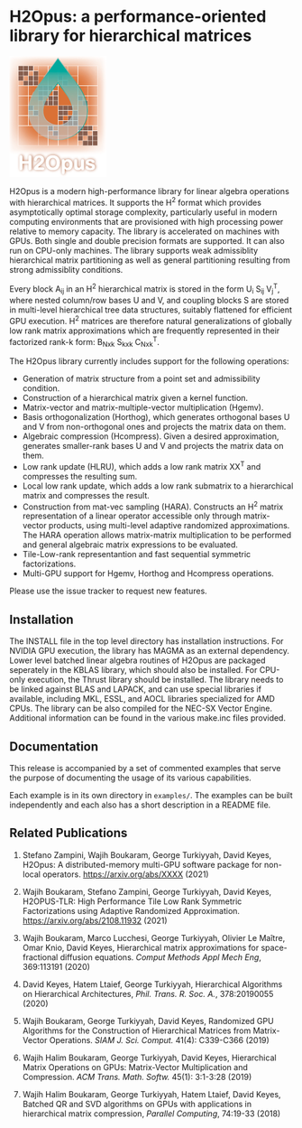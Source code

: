 # H2Opus: a performance-oriented library for hierarchical matrices

<!-- <p align=center> -->
![h2opus logo](doc/logo.png "H2Opus")
<!-- </p> -->

H2Opus is a modern high-performance library for linear algebra operations with hierarchical matrices. It supports the H<sup>2</sup> format which provides asymptotically optimal storage complexity, particularly useful in modern computing environments that are provisioned with high processing power relative to memory capacity. The library is accelerated on machines with GPUs. Both single and double precision formats are supported. It can also run on CPU-only machines. The library supports weak admissiblity hierarchical matrix partitioning as well as general partitioning resulting from strong admissiblity conditions.

Every block A<sub>ij</sub> in an H<sup>2</sup> hierarchical matrix is stored in the form U<sub>i</sub> S<sub>ij</sub> V<sub>j</sub><sup>T</sup>, where nested column/row bases U and V, and coupling blocks S are stored in multi-level hierarchical tree data structures, suitably flattened for efficient GPU execution. H<sup>2</sup> matrices are therefore natural generalizations of globally low rank matrix approximations which are frequently represented in their factorized rank-k form: B<sub>Nxk</sub> S<sub>kxk</sub> C<sub>Nxk</sub></sub><sup>T</sup>.

The H2Opus library currently includes support for the following operations:

* Generation of matrix structure from a point set and admissibility condition.
* Construction of a hierarchical matrix given a kernel function.
* Matrix-vector and matrix-multiple-vector multiplication (Hgemv).
* Basis orthogonalization (Horthog), which generates orthogonal bases U and V from non-orthogonal ones and projects the matrix data on them.
* Algebraic compression (Hcompress). Given a desired approximation, generates smaller-rank bases U and V and projects the matrix data on them.
* Low rank update (HLRU), which adds a low rank matrix XX<sup>T</sup> and compresses the resulting sum.
* Local low rank update, which adds a low rank submatrix to a hierarchical matrix and compresses the result.
* Construction from mat-vec sampling (HARA). Constructs an H<sup>2</sup> matrix representation of a linear operator accessible only through matrix-vector products, using multi-level adaptive randomized approximations. The HARA operation allows matrix-matrix multiplication to be performed and general algebraic matrix expressions to be evaluated.
* Tile-Low-rank representantion and fast sequential symmetric factorizations.
* Multi-GPU support for Hgemv, Horthog and Hcompress operations.

Please use the issue tracker to request new features.

## Installation

The INSTALL file in the top level directory has installation instructions. For NVIDIA GPU execution, the library has MAGMA as an external dependency. Lower level batched linear algebra routines of H2Opus are packaged seperately in the KBLAS library, which should also be installed. For CPU-only execution, the Thrust library should be installed. The library needs to be linked against BLAS and LAPACK, and can use special libraries if available, including MKL, ESSL, and AOCL libraries specialized for AMD CPUs. The library can be also compiled for the NEC-SX Vector Engine. Additional information can be found in the various make.inc files provided.

## Documentation

This release is accompanied by a set of commented examples that serve the purpose of documenting the usage of its various capabilities.

Each example is in its own directory in `examples/`. The examples can be built independently and each also has a short description in a README file.

## Related Publications

1. Stefano Zampini, Wajih Boukaram, George Turkiyyah, David Keyes, H2Opus: A distributed-memory multi-GPU software package for non-local operators. https://arxiv.org/abs/XXXX (2021)

2. Wajih Boukaram, Stefano Zampini, George Turkiyyah, David Keyes, H2OPUS-TLR: High Performance Tile Low Rank Symmetric Factorizations using Adaptive Randomized Approximation. https://arxiv.org/abs/2108.11932 (2021)

3. Wajih Boukaram, Marco Lucchesi, George Turkiyyah, Olivier Le Maître, Omar Knio, David Keyes,  Hierarchical matrix approximations for space-fractional diffusion equations. *Comput Methods Appl Mech Eng*, 369:113191 (2020)

4. David Keyes, Hatem Ltaief, George Turkiyyah, Hierarchical Algorithms on Hierarchical Architectures, *Phil. Trans. R. Soc. A.*, 378:20190055 (2020)

5. Wajih Boukaram, George Turkiyyah, David Keyes, Randomized GPU Algorithms for the Construction of Hierarchical Matrices from Matrix-Vector Operations. *SIAM J. Sci. Comput.* 41(4): C339-C366 (2019)

6. Wajih Halim Boukaram, George Turkiyyah, David Keyes, Hierarchical Matrix Operations on GPUs: Matrix-Vector Multiplication and Compression. *ACM Trans. Math. Softw.* 45(1): 3:1-3:28 (2019)

7. Wajih Halim Boukaram, George Turkiyyah, Hatem Ltaief, David Keyes, Batched QR and SVD algorithms on GPUs with applications in hierarchical matrix compression, *Parallel Computing*, 74:19-33 (2018)
